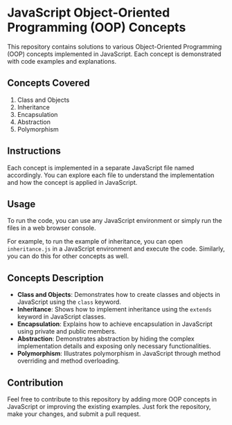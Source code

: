 # JavaScript Object-Oriented Programming (OOP) Concepts

This repository contains solutions to various Object-Oriented Programming (OOP) concepts implemented in JavaScript. Each concept is demonstrated with code examples and explanations.

## Concepts Covered

1. Class and Objects
2. Inheritance
3. Encapsulation
4. Abstraction
5. Polymorphism

## Instructions

Each concept is implemented in a separate JavaScript file named accordingly. You can explore each file to understand the implementation and how the concept is applied in JavaScript.

## Usage

To run the code, you can use any JavaScript environment or simply run the files in a web browser console.

For example, to run the example of inheritance, you can open `inheritance.js` in a JavaScript environment and execute the code. Similarly, you can do this for other concepts as well.

## Concepts Description

- **Class and Objects**: Demonstrates how to create classes and objects in JavaScript using the `class` keyword.
- **Inheritance**: Shows how to implement inheritance using the `extends` keyword in JavaScript classes.
- **Encapsulation**: Explains how to achieve encapsulation in JavaScript using private and public members.
- **Abstraction**: Demonstrates abstraction by hiding the complex implementation details and exposing only necessary functionalities.
- **Polymorphism**: Illustrates polymorphism in JavaScript through method overriding and method overloading.

## Contribution

Feel free to contribute to this repository by adding more OOP concepts in JavaScript or improving the existing examples. Just fork the repository, make your changes, and submit a pull request.